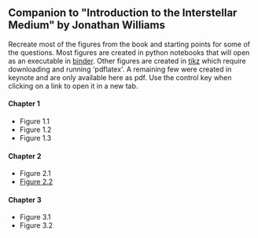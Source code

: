 ## Companion to "Introduction to the Interstellar Medium" by Jonathan Williams

Recreate most of the figures from the book and starting points for some of the questions.
Most figures are created in python notebooks that will open as an executable in [binder](https://mybinder.org/).
Other figures are created in [tikz](https://www.overleaf.com/learn/latex/TikZ_package) which require downloading and running 'pdflatex'.
A remaining few were created in keynote and are only available here as pdf.
Use the control key when clicking on a link to open it in a new tab.

#### Chapter 1
* Figure 1.1
* Figure 1.2
* Figure 1.3

#### Chapter 2
* Figure 2.1
* [Figure 2.2](https://mybinder.org/v2/gh/interstellarmedium/interstellarmedium.github.io/master?filepath=atmospheric_absorption.ipynb)

#### Chapter 3
* Figure 3.1
* Figure 3.2

